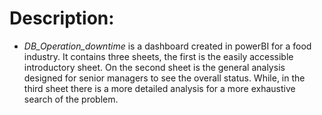 # Description:
 - *DB_Operation_downtime* is a dashboard created in powerBI for a food industry. It contains three sheets, the first is the easily accessible introductory sheet. On the second sheet is the general analysis designed for senior managers to see the overall status. While, in the third sheet there is a more detailed analysis for a more exhaustive search of the problem.
